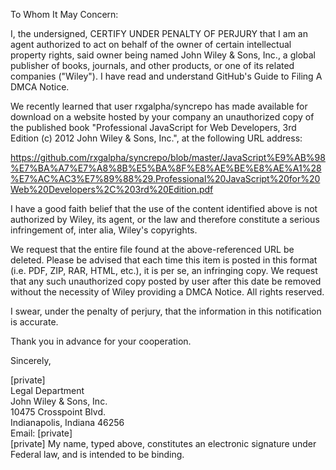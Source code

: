 To Whom It May Concern:

I, the undersigned, CERTIFY UNDER PENALTY OF PERJURY that I am an agent authorized to act on behalf of the owner of certain intellectual property rights, said owner being named John Wiley & Sons, Inc., a global publisher of books, journals, and other products, or one of its related companies ("Wiley"). I have read and understand GitHub's Guide to Filing A DMCA Notice.

We recently learned that user rxgalpha/syncrepo has made available for download on a website hosted by your company an unauthorized copy of the published book "Professional JavaScript for Web Developers, 3rd Edition (c) 2012 John Wiley & Sons, Inc.", at the following URL address:

https://github.com/rxgalpha/syncrepo/blob/master/JavaScript%E9%AB%98%E7%BA%A7%E7%A8%8B%E5%BA%8F%E8%AE%BE%E8%AE%A1%28%E7%AC%AC3%E7%89%88%29.Professional%20JavaScript%20for%20Web%20Developers%2C%203rd%20Edition.pdf

I have a good faith belief that the use of the content identified above is not authorized by Wiley, its agent, or the law and therefore constitute a serious infringement of, inter alia, Wiley's copyrights.

We request that the entire file found at the above-referenced URL be deleted. Please be advised that each time this item is posted in this format (i.e. PDF, ZIP, RAR, HTML, etc.), it is per se, an infringing copy. We request that any such unauthorized copy posted by user after this date be removed without the necessity of Wiley providing a DMCA Notice. All rights reserved.

I swear, under the penalty of perjury, that the information in this notification is accurate.

Thank you in advance for your cooperation.

Sincerely,

[private]  
Legal Department  
John Wiley & Sons, Inc.  
10475 Crosspoint Blvd.  
Indianapolis, Indiana 46256  
Email: [private]   
[private]
My name, typed above, constitutes an electronic signature under Federal law, and is intended to be binding.
